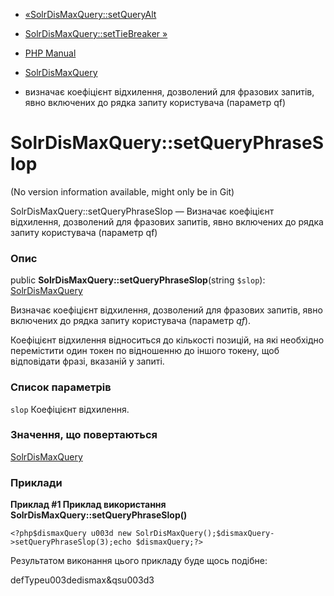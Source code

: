 - [«SolrDisMaxQuery::setQueryAlt](solrdismaxquery.setqueryalt.md)
- [SolrDisMaxQuery::setTieBreaker
»](solrdismaxquery.settiebreaker.md)

- [PHP Manual](index.md)
- [SolrDisMaxQuery](class.solrdismaxquery.md)
- визначає коефіцієнт відхилення, дозволений для фразових
запитів, явно включених до рядка запиту користувача (параметр
qf)

# SolrDisMaxQuery::setQueryPhraseSlop

(No version information available, might only be in Git)

SolrDisMaxQuery::setQueryPhraseSlop — Визначає коефіцієнт відхилення,
дозволений для фразових запитів, явно включених до рядка запиту
користувача (параметр qf)

### Опис

public **SolrDisMaxQuery::setQueryPhraseSlop**(string `$slop`):
[SolrDisMaxQuery](class.solrdismaxquery.md)

Визначає коефіцієнт відхилення, дозволений для фразових запитів,
явно включених до рядка запиту користувача (параметр *qf*).

Коефіцієнт відхилення відноситься до кількості позицій, на які
необхідно перемістити один токен по відношенню до іншого токену, щоб
відповідати фразі, вказаній у запиті.

### Список параметрів

`slop`
Коефіцієнт відхилення.

### Значення, що повертаються

[SolrDisMaxQuery](class.solrdismaxquery.md)

### Приклади

**Приклад #1 Приклад використання
**SolrDisMaxQuery::setQueryPhraseSlop()****

` <?php$dismaxQuery u003d new SolrDisMaxQuery();$dismaxQuery->setQueryPhraseSlop(3);echo $dismaxQuery;?> `

Результатом виконання цього прикладу буде щось подібне:

defTypeu003dedismax&qsu003d3
